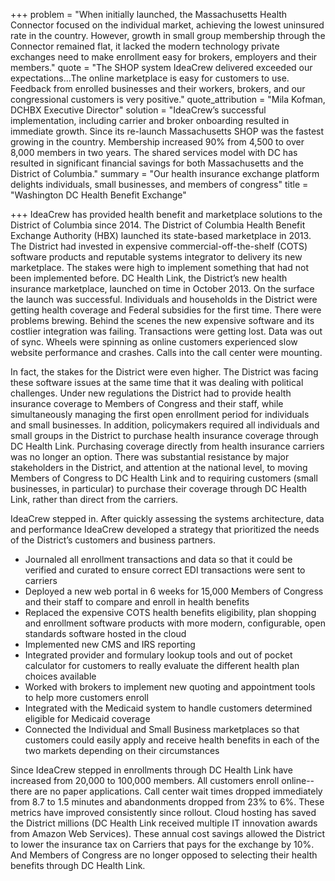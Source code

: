 +++
problem = "When initially launched, the Massachusetts Health Connector focused on the individual market, achieving the lowest uninsured rate in the country. However, growth in small group membership through the Connector remained flat, it lacked the modern technology private exchanges need to make enrollment easy for brokers, employers and their members."
quote = "The SHOP system IdeaCrew delivered exceeded our expectations…The online marketplace is easy for customers to use. Feedback from enrolled businesses and their workers, brokers, and our congressional customers is very positive."
quote_attribution = "Mila Kofman, DCHBX Executive Director"
solution = "IdeaCrew’s successful implementation, including carrier and broker onboarding resulted in immediate growth. Since its re-launch Massachusetts SHOP was the fastest growing in the country. Membership increased 90% from 4,500 to over 8,000 members in two years. The shared services model with DC has resulted in significant financial savings for both Massachusetts and the District of Columbia."
summary = "Our health insurance exchange platform delights individuals, small businesses, and members of congress"
title = "Washington DC Health Benefit Exchange"

+++
IdeaCrew has provided health benefit and marketplace solutions to the District of Columbia since 2014. The District of Columbia Health Benefit Exchange Authority (HBX) launched its state-based marketplace in 2013. The District had invested in expensive commercial-off-the-shelf (COTS) software products and reputable systems integrator to delivery its new marketplace. The stakes were high to implement something that had not been implemented before. DC Health Link, the District’s new health insurance marketplace, launched on time in October 2013. On the surface the launch was successful. Individuals and households in the District were getting health coverage and Federal subsidies for the first time. There were problems brewing. Behind the scenes the new expensive software and its costlier integration was failing. Transactions were getting lost. Data was out of sync. Wheels were spinning as online customers experienced slow website performance and crashes. Calls into the call center were mounting.  
  
In fact, the stakes for the District were even higher. The District was facing these software issues at the same time that it was dealing with political challenges. Under new regulations the District had to provide health insurance coverage to Members of Congress and their staff, while simultaneously managing the first open enrollment period for individuals and small businesses. In addition, policymakers required all individuals and small groups in the District to purchase health insurance coverage through DC Health Link. Purchasing coverage directly from health insurance carriers was no longer an option. There was substantial resistance by major stakeholders in the District, and attention at the national level, to moving Members of Congress to DC Health Link and to requiring customers (small businesses, in particular) to purchase their coverage through DC Health Link, rather than direct from the carriers.   
  
IdeaCrew stepped in. After quickly assessing the systems architecture, data and performance IdeaCrew developed a strategy that prioritized the needs of the District’s customers and business partners.

* Journaled all enrollment transactions and data so that it could be verified and curated to ensure correct EDI transactions were sent to carriers
* Deployed a new web portal in 6 weeks for 15,000 Members of Congress and their staff to compare and enroll in health benefits
* Replaced the expensive COTS health benefits eligibility, plan shopping and enrollment software products with more modern, configurable, open standards software hosted in the cloud
* Implemented new CMS and IRS reporting
* Integrated provider and formulary lookup tools and out of pocket calculator for customers to really evaluate the different health plan choices available
* Worked with brokers to implement new quoting and appointment tools to help more customers enroll
* Integrated with the Medicaid system to handle customers determined eligible for Medicaid coverage
* Connected the Individual and Small Business marketplaces so that customers could easily apply and receive health benefits in each of the two markets depending on their circumstances

Since IdeaCrew stepped in enrollments through DC Health Link have increased from 20,000 to 100,000 members. All customers enroll online--there are no paper applications. Call center wait times dropped immediately from 8.7 to 1.5 minutes and abandonments dropped from 23% to 6%. These metrics have improved consistently since rollout. Cloud hosting has saved the District millions (DC Health Link received multiple IT innovation awards from Amazon Web Services). These annual cost savings allowed the District to lower the insurance tax on Carriers that pays for the exchange by 10%. And Members of Congress are no longer opposed to selecting their health benefits through DC Health Link.
